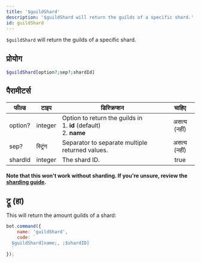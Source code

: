 ```yaml
---
title: '$guildShard'
description: '$guildShard will return the guilds of a specific shard.'
id: guildShard
---
```


`$guildShard` will return the guilds of a specific shard.

## प्रोयोग

```php
$guildShard[option?;sep?;shardId]
```

## पैरामीटर्स

| फील्ड   | टाइप     | डिस्क्रिप्शन                                                                             |    चाहिए     |
| ------- | -------- | ---------------------------------------------------------------------------------------- |:------------:|
| option? | integer  | Option to return the guilds in <br /> 1. **id** (default) <br /> 2. **name** | असत्य (नहीं) |
| sep?    | स्ट्रिंग | Separator to separate multiple returned values.                                          | असत्य (नहीं) |
| shardId | integer  | The shard ID.                                                                            |     true     |

#### Note that this won't work without sharding. If you're unsure, review the [sharding guide](../../guides/Client/6sharding.md).

## ट्रू (हा)

This will return the amount guilds of a shard:

```javascript
bot.command({
    name: 'guildShard',
    code: `
  $guildShard[name;, ;$shardID]
  `
});
```
